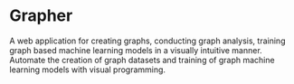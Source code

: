 # Grapher
A web application for creating graphs, conducting graph analysis, training graph based machine learning models in a visually intuitive manner.
Automate the creation of graph datasets and training of graph machine learning models with visual programming.
